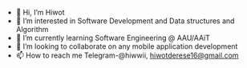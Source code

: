 - 👋 Hi, I’m Hiwot
- 👀 I’m interested in Software Development and Data structures and Algorithm
- 🌱 I’m currently learning Software Engineering @ AAU/AAiT
- 💞️ I’m looking to collaborate on any mobile application development
- 📫 How to reach me Telegram-@hiwwii, hiwotderese16@gmail.com

<!---
Hiwwii/Hiwwii is a ✨ special ✨ repository because its `README.md` (this file) appears on your GitHub profile.
You can click the Preview link to take a look at your changes.
--->
